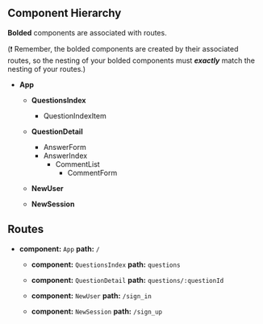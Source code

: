 ## Component Hierarchy

**Bolded** components are associated with routes.

(:exclamation: Remember, the bolded components are created by their
associated routes, so the nesting of your bolded components must
_**exactly**_ match the nesting of your routes.)

* **App**
  * **QuestionsIndex**
    * QuestionIndexItem
  * **QuestionDetail**
    * AnswerForm
    * AnswerIndex
      * CommentList
        * CommentForm

  * **NewUser**
  * **NewSession**
## Routes

* **component:** `App` **path:** `/`
  * **component:** `QuestionsIndex` **path:** `questions`
  * **component:** `QuestionDetail` **path:** `questions/:questionId`

  * **component:** `NewUser` **path:** `/sign_in`
  * **component:** `NewSession` **path:** `/sign_up`
